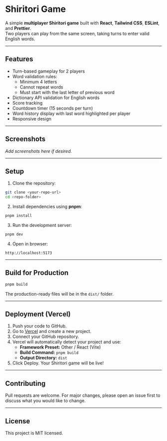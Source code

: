 # Shiritori Game

A simple **multiplayer Shiritori game** built with **React**, **Tailwind CSS**, **ESLint**, and **Prettier**.  
Two players can play from the same screen, taking turns to enter valid English words.

---

## Features

- Turn-based gameplay for 2 players
- Word validation rules:
  - Minimum 4 letters
  - Cannot repeat words
  - Must start with the last letter of previous word
- Dictionary API validation for English words
- Score tracking
- Countdown timer (15 seconds per turn)
- Word history display with last word highlighted per player
- Responsive design

---

## Screenshots

_Add screenshots here if desired._

---

## Setup

1. Clone the repository:

```bash
git clone <your-repo-url>
cd <repo-folder>
```

2. Install dependencies using **pnpm**:

```bash
pnpm install
```

3. Run the development server:

```bash
pnpm dev
```

4. Open in browser:

```
http://localhost:5173
```

---

## Build for Production

```bash
pnpm build
```

The production-ready files will be in the `dist/` folder.

---

## Deployment (Vercel)

1. Push your code to GitHub.
2. Go to [Vercel](https://vercel.com/) and create a new project.
3. Connect your GitHub repository.
4. Vercel will automatically detect your project and use:
   - **Framework Preset:** Other / React (Vite)
   - **Build Command:** `pnpm build`
   - **Output Directory:** `dist`
5. Click Deploy. Your Shiritori game will be live!

---

## Contributing

Pull requests are welcome. For major changes, please open an issue first to discuss what you would like to change.

---

## License

This project is MIT licensed.
